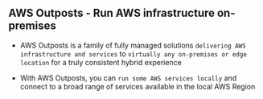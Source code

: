 ## AWS Outposts - Run AWS infrastructure on-premises

- AWS Outposts is a family of fully managed solutions `delivering AWS infrastructure and services` to `virtually any on-premises or edge location` for a truly consistent hybrid experience

- With AWS Outposts, you can `run some AWS services locally` and connect to a broad range of services available in the local AWS Region
